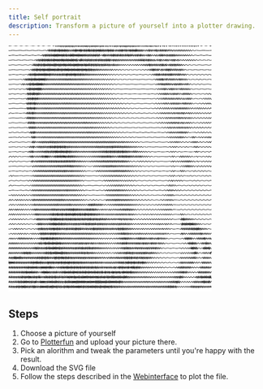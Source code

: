 ```yaml
---
title: Self portrait
description: Transform a picture of yourself into a plotter drawing.
---
```


![A absolutely random person](/src/assets/selfportrait.png)

## Steps

1. Choose a picture of yourself
2. Go to [Plotterfun](https://mitxela.com/plotterfun/) and upload your picture there.
3. Pick an alorithm and tweak the parameters until you're happy with the result.
4. Download the SVG file
5. Follow the steps described in the [Webinterface](../01-webinterface.md) to plot the file.
